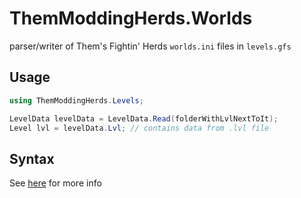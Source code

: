 # ThemModdingHerds.Worlds

parser/writer of Them's Fightin' Herds `worlds.ini` files in `levels.gfs`

## Usage

```c#
using ThemModdingHerds.Levels;

LevelData levelData = LevelData.Read(folderWithLvlNextToIt);
Level lvl = levelData.Lvl; // contains data from .lvl file
```

## Syntax

See [here][syntax-file] for more info

[syntax-file]: ./SYNTAX.md
